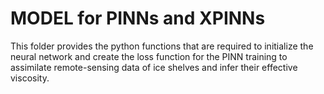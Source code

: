 # MODEL for PINNs and XPINNs

This folder provides the python functions that are required to initialize
the neural network and create the loss function for the PINN training to
assimilate remote-sensing data of ice shelves and infer their effective
viscosity.
